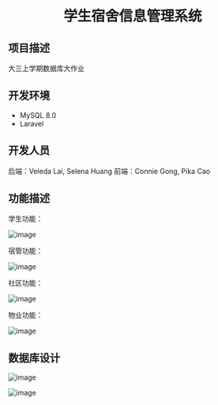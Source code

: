 <h1><p align="center">学生宿舍信息管理系统</p></h1>

## 项目描述
大三上学期数据库大作业

## 开发环境
* MySQL 8.0
* Laravel

## 开发人员
后端：Veleda Lai, Selena Huang
前端：Connie Gong, Pika Cao

## 功能描述
学生功能：

![image](https://github.com/VeledaLai/image/blob/main/%E5%AD%A6%E7%94%9F%E5%8A%9F%E8%83%BD.png)

宿管功能：

![image](https://github.com/VeledaLai/image/blob/main/%E5%AE%BF%E7%AE%A1%E5%8A%9F%E8%83%BD.png)

社区功能：

![image](https://github.com/VeledaLai/image/blob/main/%E7%A4%BE%E5%8C%BA%E5%8A%9F%E8%83%BD.png)

物业功能：

![image](https://github.com/VeledaLai/image/blob/main/%E7%89%A9%E4%B8%9A%E5%8A%9F%E8%83%BD.png)

## 数据库设计

![image](https://github.com/VeledaLai/image/blob/main/%E5%AE%9E%E4%BD%93%E5%B1%9E%E6%80%A7.png)

![image](https://github.com/VeledaLai/image/blob/main/E-R.png)
